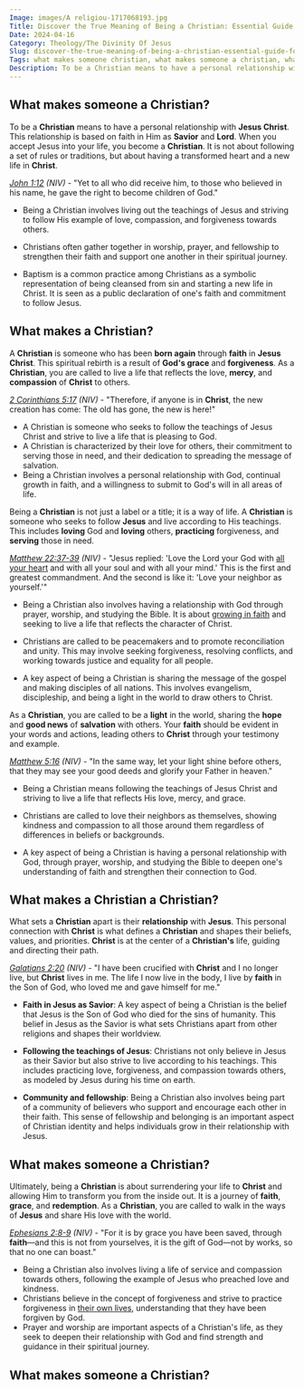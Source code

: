 ```yaml
---
Image: images/A religiou-1717068193.jpg
Title: Discover the True Meaning of Being a Christian: Essential Guide for Believers
Date: 2024-04-16
Category: Theology/The Divinity Of Jesus
Slug: discover-the-true-meaning-of-being-a-christian-essential-guide-for-believers
Tags: what makes someone christian, what makes someone a christian, what makes a person a christian, what makes a person christian, what makes a christian, what makes a christian a christian, theology, the divinity of jesus
Description: To be a Christian means to have a personal relationship with Jesus Christ This relationship is based on faith in Him as Savior and Lord When you accept Jesus into your life you become a Christian It is not about following a set of rules or traditions but about having
---
```




## What makes someone a Christian?

To be a **Christian** means to have a personal relationship with **Jesus Christ**. This relationship is based on faith in Him as **Savior** and **Lord**. When you accept Jesus into your life, you become a **Christian**. It is not about following a set of rules or traditions, but about having a transformed heart and a new life in **Christ**.

*[John 1:12](https://www.bibleref.com/John/1/John-1-12.html) (NIV)* - "Yet to all who did receive him, to those who believed in his name, he gave the right to become children of God."

- Being a Christian involves living out the teachings of Jesus and striving to follow His example of love, compassion, and forgiveness towards others.

- Christians often gather together in worship, prayer, and fellowship to strengthen their faith and support one another in their spiritual journey.

- Baptism is a common practice among Christians as a symbolic representation of being cleansed from sin and starting a new life in Christ. It is seen as a public declaration of one's faith and commitment to follow Jesus.

## What makes a Christian?

A **Christian** is someone who has been **born again** through **faith** in **Jesus Christ**. This spiritual rebirth is a result of **God's grace** and **forgiveness**. As a **Christian**, you are called to live a life that reflects the love, **mercy**, and **compassion** of **Christ** to others.

*[2 Corinthians 5:17](https://www.bibleref.com/2-Corinthians/5/2-Corinthians-5-17.html) (NIV)* - "Therefore, if anyone is in **Christ**, the new creation has come: The old has gone, the new is here!"

- A Christian is someone who seeks to follow the teachings of Jesus Christ and strive to live a life that is pleasing to God.
- A Christian is characterized by their love for others, their commitment to serving those in need, and their dedication to spreading the message of salvation.
- Being a Christian involves a personal relationship with God, continual growth in faith, and a willingness to submit to God's will in all areas of life.

Being a **Christian** is not just a label or a title; it is a way of life. A **Christian** is someone who seeks to follow **Jesus** and live according to His teachings. This includes **loving** God and **loving** others, **practicing** forgiveness, and **serving** those in need.

*[Matthew 22:37-39](https://www.bibleref.com/Matthew/22/Matthew-22-37.html) (NIV)* - "Jesus replied: 'Love the Lord your God with [all your heart](/5-powerful-prayers-for-trust-in-god-strengthen-your-faith-today) and with all your soul and with all your mind.' This is the first and greatest commandment. And the second is like it: 'Love your neighbor as yourself.'"

- Being a Christian also involves having a relationship with God through prayer, worship, and studying the Bible. It is about [growing in faith](/7-essential-steps-to-grow-your-faith-stronger) and seeking to live a life that reflects the character of Christ.

- Christians are called to be peacemakers and to promote reconciliation and unity. This may involve seeking forgiveness, resolving conflicts, and working towards justice and equality for all people.

- A key aspect of being a Christian is sharing the message of the gospel and making disciples of all nations. This involves evangelism, discipleship, and being a light in the world to draw others to Christ.

As a **Christian**, you are called to be a **light** in the world, sharing the **hope** and **good news** of **salvation** with others. Your **faith** should be evident in your words and actions, leading others to **Christ** through your testimony and example.

*[Matthew 5:16](https://www.bibleref.com/Matthew/5/Matthew-5-16.html) (NIV)* - "In the same way, let your light shine before others, that they may see your good deeds and glorify your Father in heaven."

- Being a Christian means following the teachings of Jesus Christ and striving to live a life that reflects His love, mercy, and grace.

- Christians are called to love their neighbors as themselves, showing kindness and compassion to all those around them regardless of differences in beliefs or backgrounds.

- A key aspect of being a Christian is having a personal relationship with God, through prayer, worship, and studying the Bible to deepen one's understanding of faith and strengthen their connection to God.

## What makes a Christian a Christian?

What sets a **Christian** apart is their **relationship** with **Jesus**. This personal connection with **Christ** is what defines a **Christian** and shapes their beliefs, values, and priorities. **Christ** is at the center of a **Christian's** life, guiding and directing their path.

*[Galatians 2:20](https://www.bibleref.com/Galatians/2/Galatians-2-20.html) (NIV)* - "I have been crucified with **Christ** and I no longer live, but **Christ** lives in me. The life I now live in the body, I live by **faith** in the Son of God, who loved me and gave himself for me."

- **Faith in Jesus as Savior**: A key aspect of being a Christian is the belief that Jesus is the Son of God who died for the sins of humanity. This belief in Jesus as the Savior is what sets Christians apart from other religions and shapes their worldview.

- **Following the teachings of Jesus**: Christians not only believe in Jesus as their Savior but also strive to live according to his teachings. This includes practicing love, forgiveness, and compassion towards others, as modeled by Jesus during his time on earth.

- **Community and fellowship**: Being a Christian also involves being part of a community of believers who support and encourage each other in their faith. This sense of fellowship and belonging is an important aspect of Christian identity and helps individuals grow in their relationship with Jesus.

## What makes someone a Christian?

Ultimately, being a **Christian** is about surrendering your life to **Christ** and allowing Him to transform you from the inside out. It is a journey of **faith**, **grace**, and **redemption**. As a **Christian**, you are called to walk in the ways of **Jesus** and share His love with the world.

*[Ephesians 2:8-9](https://www.bibleref.com/Ephesians/2/Ephesians-2-8.html) (NIV)* - "For it is by grace you have been saved, through **faith**—and this is not from yourselves, it is the gift of God—not by works, so that no one can boast."

- Being a Christian also involves living a life of service and compassion towards others, following the example of Jesus who preached love and kindness.
- Christians believe in the concept of forgiveness and strive to practice forgiveness in [their own lives](/dive-into-inspiring-christian-biographies-the-ultimate-guide-for-believers), understanding that they have been forgiven by God.
- Prayer and worship are important aspects of a Christian's life, as they seek to deepen their relationship with God and find strength and guidance in their spiritual journey.
## What makes someone a Christian?